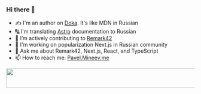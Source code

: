### Hi there 👋

- ✍️ I'm an author on [Doka](http://doka.guide/). It's like MDN in Russian
- 🔠 I'm translating [Astro](https://astro.build) documentation to Russian
- 🔬 I’m actively contributing to [Remark42](https://remark42.com)
- 🎤 I'm working on popularization Next.js in Russian community
- 💬 Ask me about Remark42, Next.js, React, and TypeScript
- 📫 How to reach me: [Pavel.Mineev.me](https://pavel.mineev.me) 

<a href="https://github.com/akellbl4/spotify-badge">
<img src="https://spotify-badge.vercel.app/api/now-playing" width="540" height="52">
</a>
